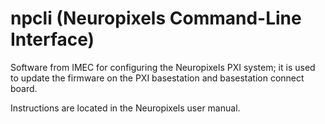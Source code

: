# npcli (Neuropixels Command-Line Interface)

Software from IMEC for configuring the Neuropixels PXI system; it is used to update the firmware on the PXI basestation and basestation connect board.

Instructions are located in the Neuropixels user manual.